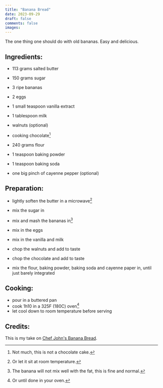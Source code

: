 ```yaml
---
title: "Banana Bread"
date: 2023-09-29
draft: false
comments: false
images:
---
```


The one thing one should do with old bananas. Easy and delicious.

## Ingredients:

* 113 grams salted butter
* 150 grams sugar
* 3 ripe bananas
* 2 eggs
* 1 small teaspoon vanilla extract
* 1 tablespoon milk

* walnuts (optional)
* cooking chocolate[^taste]

* 240 grams flour
* 1 teaspoon baking powder
* 1 teaspoon baking soda
* one big pinch of cayenne pepper (optional)

[^taste]: Not much, this is not a chocolate cake.

## Preparation:

* lightly soften the butter in a microwave[^room]
* mix the sugar in
* mix and mash the bananas in[^mixture]
* mix in the eggs
* mix in the vanilla and milk

* chop the walnuts and add to taste
* chop the chocolate and add to taste

* mix the flour, baking powder, baking soda and cayenne paper in, until just barely integrated

[^room]: Or let it sit at room temperature.

[^mixture]: The banana will not mix well with the fat, this is fine and normal.

## Cooking:

* pour in a buttered pan
* cook 1h10 in a 325F (180C) oven[^done]
* let cool down to room temperature before serving

[^done]: Or until done in your oven.

## Credits:

This is my take on [Chef John's Banana Bread](https://www.allrecipes.com/recipe/219967/chef-johns-banana-bread/).